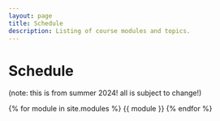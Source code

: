 ```yaml
---
layout: page
title: Schedule
description: Listing of course modules and topics.
---
```


# Schedule

(note: this is from summer 2024! all is subject to change!)

{% for module in site.modules %}
{{ module }}
{% endfor %}
